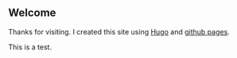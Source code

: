 ## Welcome
Thanks for visiting. I created this site using [Hugo](https://gohugo.io/) and [github pages](https://pages.github.com/).

This is a test.
